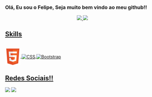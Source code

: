 ### Olá, Eu sou o Felipe, Seja muito bem vindo ao meu github!!

<div align="center">
  <a href="https://github.com/Teodoro10">
  <img height="180em" src="https://github-readme-stats.vercel.app/api?username=Teodoro10&show_icons=true&theme=slateorange&include_all_commits=true&count_private=true"/>
  <img height="180em" src="https://github-readme-stats.vercel.app/api/top-langs/?username=Teodoro10&layout=compact&langs_count=7&theme=slateorange"/>
</div>
  
  ## Skills
  
  
  </div>
<div style="display: inline_block"><br>
  <img align="center" alt="HTML" height="55" width="50" src="https://raw.githubusercontent.com/devicons/devicon/master/icons/html5/html5-original.svg">
  <img align="center" alt="CSS" height="60" width=60" src="https://cdn.jsdelivr.net/gh/devicons/devicon/icons/css3/css3-original-wordmark.svg">
  <img align="center" alt="Bootstrap" height="60" width="55" src="https://cdn.jsdelivr.net/gh/devicons/devicon/icons/bootstrap/bootstrap-original.svg"/>
 
</div>

## Redes Sociais!!


<div>
  <a href="https://www.instagram.com/teodoro_331/" target="_blank"><img src="https://img.shields.io/badge/-Instagram-%23E4405F?style=for-the-badge&logo=instagram&logoColor=white" target="_blank"></a>
   <a href = "https://www.linkedin.com/in/felipe-t-27b574224/"><img src="https://img.shields.io/badge/-LinkedIn-%230077B5?style=for-the-badge&logo=linkedin&logoColor=white" target="_blank"></a> 
  </div>
  
  

